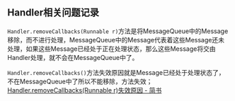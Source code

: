 ## Handler相关问题记录

`Handler.removeCallbacks(Runnable r)`方法是将MessageQueue中的Message移除，而不进行处理，MessageQueue中的Message代表着这些Message还未处理，如果这些Message已经处于正在处理状态，那么这些Message将交由Handler处理，就不会在MessageQueue中了。

`Handler.removeCallbacks()`方法失效原因就是Message已经处于处理状态了，不在MessageQueue中了所以不能移除，方法失效；
[Handler\.removeCallbacks\(Runnable r\)失效原因 \- 简书](http://www.jianshu.com/p/8e8ac28f6c1a)